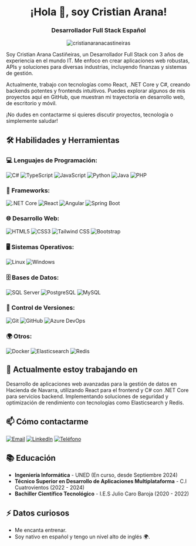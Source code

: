 # <h1 align="center">¡Hola 👋, soy Cristian Arana!</h1>
<h3 align="center">Desarrollador Full Stack Español</h3>

<p align="center">
  <img src="https://komarev.com/ghpvc/?username=cristianaranacastineiras&label=Visitas%20al%20perfil&color=0e75b6&style=flat" alt="cristianaranacastineiras" />
</p>

Soy Cristian Arana Castiñeiras, un Desarrollador Full Stack con 3 años de experiencia en el mundo IT. Me enfoco en crear aplicaciones web robustas, APIs y soluciones para diversas industrias, incluyendo finanzas y sistemas de gestión.

Actualmente, trabajo con tecnologías como React, .NET Core y C#, creando backends potentes y frontends intuitivos. Puedes explorar algunos de mis proyectos aquí en GitHub, que muestran mi trayectoria en desarrollo web, de escritorio y móvil.

¡No dudes en contactarme si quieres discutir proyectos, tecnología o simplemente saludar!

## 🛠️ Habilidades y Herramientas

### 💻 Lenguajes de Programación:
![C#](https://img.shields.io/badge/-C%23-239120?style=flat-square&logo=c-sharp&logoColor=white)
![TypeScript](https://img.shields.io/badge/-TypeScript-3178C6?style=flat-square&logo=typescript&logoColor=white)
![JavaScript](https://img.shields.io/badge/-JavaScript-F7DF1E?style=flat-square&logo=javascript&logoColor=black)
![Python](https://img.shields.io/badge/-Python-3776AB?style=flat-square&logo=python&logoColor=white)
![Java](https://img.shields.io/badge/-Java-007396?style=flat-square&logo=java&logoColor=white)
![PHP](https://img.shields.io/badge/-PHP-777BB4?style=flat-square&logo=php&logoColor=white)

### 🚀 Frameworks:
![.NET Core](https://img.shields.io/badge/-.NET%20Core-512BD4?style=flat-square&logo=.net&logoColor=white)
![React](https://img.shields.io/badge/-React-61DAFB?style=flat-square&logo=react&logoColor=black)
![Angular](https://img.shields.io/badge/-Angular-DD0031?style=flat-square&logo=angular&logoColor=white)
![Spring Boot](https://img.shields.io/badge/-Spring%20Boot-6DB33F?style=flat-square&logo=spring-boot&logoColor=white)

### 🌐 Desarrollo Web:
![HTML5](https://img.shields.io/badge/-HTML5-E34F26?style=flat-square&logo=html5&logoColor=white)
![CSS3](https://img.shields.io/badge/-CSS3-1572B6?style=flat-square&logo=css3&logoColor=white)
![Tailwind CSS](https://img.shields.io/badge/-Tailwind%20CSS-38B2AC?style=flat-square&logo=tailwind-css&logoColor=white)
![Bootstrap](https://img.shields.io/badge/-Bootstrap-7952B3?style=flat-square&logo=bootstrap&logoColor=white)

### 🖥️ Sistemas Operativos:
![Linux](https://img.shields.io/badge/-Linux-FCC624?style=flat-square&logo=linux&logoColor=black)
![Windows](https://img.shields.io/badge/-Windows-0078D6?style=flat-square&logo=windows&logoColor=white)

### 🗄️ Bases de Datos:
![SQL Server](https://img.shields.io/badge/-SQL%20Server-CC2927?style=flat-square&logo=microsoft-sql-server&logoColor=white)
![PostgreSQL](https://img.shields.io/badge/-PostgreSQL-336791?style=flat-square&logo=postgresql&logoColor=white)
![MySQL](https://img.shields.io/badge/-MySQL-4479A1?style=flat-square&logo=mysql&logoColor=white)

### 🧰 Control de Versiones:
![Git](https://img.shields.io/badge/-Git-F05032?style=flat-square&logo=git&logoColor=white)
![GitHub](https://img.shields.io/badge/-GitHub-181717?style=flat-square&logo=github&logoColor=white)
![Azure DevOps](https://img.shields.io/badge/-Azure%20DevOps-0078D7?style=flat-square&logo=azure-devops&logoColor=white)

### 🌍 Otros:
![Docker](https://img.shields.io/badge/-Docker-2496ED?style=flat-square&logo=docker&logoColor=white)
![Elasticsearch](https://img.shields.io/badge/-Elasticsearch-005571?style=flat-square&logo=elasticsearch&logoColor=white)
![Redis](https://img.shields.io/badge/-Redis-DC382D?style=flat-square&logo=redis&logoColor=white)

## 🌱 Actualmente estoy trabajando en
Desarrollo de aplicaciones web avanzadas para la gestión de datos en Hacienda de Navarra, utilizando React para el frontend y C# con .NET Core para servicios backend. Implementando soluciones de seguridad y optimización de rendimiento con tecnologías como Elasticsearch y Redis.

## 📫 Cómo contactarme
<div align="left">
  <a href="mailto:cristianaranacastineiras@gmail.com" target="blank"><img src="https://img.shields.io/badge/-Email-D14836?style=flat-square&logo=gmail&logoColor=white" alt="Email"/></a>
  <a href="https://www.linkedin.com/in/tu-perfil-linkedin" target="_blank"><img src="https://img.shields.io/badge/-LinkedIn-0077B5?style=flat-square&logo=linkedin&logoColor=white" alt="LinkedIn"/></a>
  <a href="tel:+34663505819"><img src="https://img.shields.io/badge/-+34%20663%2050%2058%2019-25D366?style=flat-square&logo=whatsapp&logoColor=white" alt="Teléfono"/></a>
</div>

## 📚 Educación
- **Ingeniería Informática** - UNED (En curso, desde Septiembre 2024)
- **Técnico Superior en Desarrollo de Aplicaciones Multiplataforma** - C.I Cuatrovientos (2022 - 2024)
- **Bachiller Científico Tecnológico** - I.E.S Julio Caro Baroja (2020 - 2022)

## ⚡ Datos curiosos
- Me encanta entrenar.
- Soy nativo en español y tengo un nivel alto de inglés 🌍.
